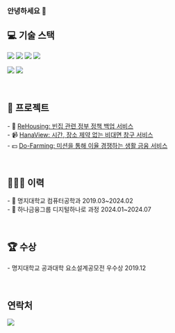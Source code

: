 ### 안녕하세요 👋

<h2>💻 기술 스택</h2>

<p>
  <img src="https://img.shields.io/badge/-React-50B4F5?style=flat-square&logo=React&logoColor=white"/>
  <img src="https://img.shields.io/badge/-React Native-50B4F5?style=flat-square&logo=React&logoColor=white"/>
  <img src="https://img.shields.io/badge/Spring Boot-6DB33F?style=flat-square&logo=SpringBoot&logoColor=white">
  <img src="https://img.shields.io/badge/MySQL-4479A1?style=flat-square&logo=MySQL&logoColor=white">
</p>
<p>
  <img src="https://img.shields.io/badge/정보처리기사-8CA1AF?style=flat-square&logo=googleDocs&logoColor=white"/>
  <img src="https://img.shields.io/badge/SQLD-8CA1AF?style=flat-square&logo=googleDocs&logoColor=white"/>
</p>

<br>
<h2>🏦 프로젝트</h2>
<p>
  - 🏡 <a href="https://github.com/Re-Housing">ReHousing: 빈집 관련 정부 정책 백업 서비스</a><br>
  - 📹 <a href="https://github.com/HanaView">HanaView: 시간, 장소 제약 없는 비대면 창구 서비스</a><br>
  - 💵 <a href="https://github.com/Do-Farming">Do-Farming: 미션을 통해 이율 경쟁하는 생활 금융 서비스</a><br>
</p>

<br>
<h2>🙇🏻‍♂️ 이력</h2>
<p>
  - 🏫 명지대학교 컴퓨터공학과 2019.03~2024.02<br>
  - 🏦 하나금융그룹 디지털하나로 과정 2024.01~2024.07
</p>


<br>
<h2>🏆 수상</h2>
<p>
  - 명지대학교 공과대학 요소설계공모전 우수상 2019.12
</p>

<br>
<h2>연락처</h2>
<p align="left">
  <!--<img src="https://hits.seeyoufarm.com/api/count/incr/badge.svg?url=https%3A%2F%2Fgithub.com%2Fksone02&count_bg=%2379C83D&title_bg=%23555555&icon=&icon_color=%23E7E7E7&title=hits&edge_flat=false" />  -->
  <a href="https://www.instagram.com/rabb2tate/"><img src="https://img.shields.io/badge/Instagram-E4405F?style=flat-square&logo=instagram&logoColor=white&link=https://www.instagram.com/ksone02"/></a>
</p>
